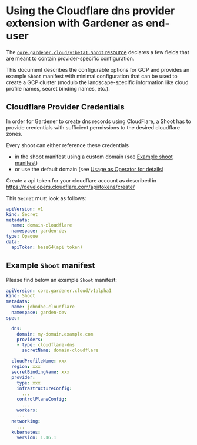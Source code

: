 # Using the Cloudflare dns provider extension with Gardener as end-user

The [`core.gardener.cloud/v1beta1.Shoot` resource](https://github.com/gardener/gardener/blob/master/example/90-shoot.yaml) declares a few fields that are meant to contain provider-specific configuration.

This document describes the configurable options for GCP and provides an example `Shoot` manifest with minimal configuration that can be used to create a GCP cluster (modulo the landscape-specific information like cloud profile names, secret binding names, etc.).

## Cloudflare Provider Credentials

In order for Gardener to create dns records using CloudFlare, a Shoot has to provide credentials with sufficient permissions to the desired cloudflare zones.

Every shoot can either reference these credentials 
- in the shoot manifest using a custom domain (see [Example shoot manifest](#example-shoot-manifest))
- or use the default domain (see [Usage as Operator for details](./usage-as-operator.md))

Create a api token for your cloudflare account as described in https://developers.cloudflare.com/api/tokens/create/ 

This `Secret` must look as follows:

```yaml
apiVersion: v1
kind: Secret
metadata:
  name: domain-cloudflare
  namespace: garden-dev
type: Opaque
data:
  apiToken: base64(api token)
```

## Example `Shoot` manifest

Please find below an example `Shoot` manifest:

```yaml
apiVersion: core.gardener.cloud/v1alpha1
kind: Shoot
metadata:
  name: johndoe-cloudflare
  namespace: garden-dev
spec:

  dns:
    domain: my-domain.example.com
    providers:
    - type: cloudflare-dns
      secretName: domain-cloudflare

  cloudProfileName: xxx
  region: xxx
  secretBindingName: xxx
  provider:
    type: xxx
    infrastructureConfig:
      ...
    controlPlaneConfig:
      ...
    workers:
    ...
  networking:
    ...
  kubernetes:
    version: 1.16.1
```
